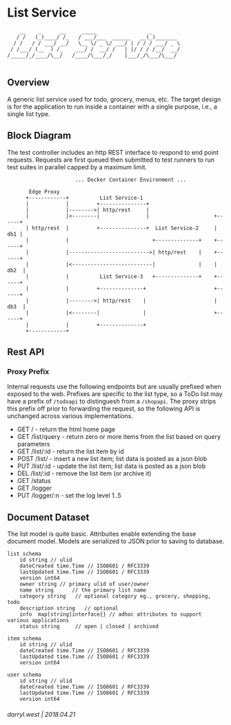 # List Service

```
    __    _      __     _____                 _         
   / /   (_)____/ /_   / ___/___  ______   __(_)_______ 
  / /   / / ___/ __/   \__ \/ _ \/ ___/ | / / / ___/ _ \
 / /___/ (__  ) /_    ___/ /  __/ /   | |/ / / /__/  __/
/_____/_/____/\__/   /____/\___/_/    |___/_/\___/\___/ 
                                                        
```

## Overview

A generic list service used for todo, grocery, menus, etc.  The target design is for the application to run inside a container with a single purpose, i.e., a single list type.  


## Block Diagram

The test controller includes an http REST interface to respond to end point requests.  Requests are first queued then submitted to test runners to run test suites in parallel capped by a maximum limit.  

```
                      ... Docker Container Environment ...

       Edge Proxy
      +------------+          List Service-1
      |            |         +---------------+
      |            |-------->| http/rest     |
      |            |<--------|               |                     +------+
      | http/rest  |         +---------------+  List Service-2     |  db1 |
      |            |                           +--------------+    +------+
      |            |-------------------------->| http/rest    |    +------+
      |            |<--------------------------|              |    | db2  |
      |            |          List Service-3   +--------------+    +------+
      |            |         +--------------+                      +------+
      |            |-------->| http/rest    |                      | db3  |
      |            |<--------|              |                      +------+
      |            |         +--------------+
      +------------+         
```

## Rest API

### Proxy Prefix

Internal requests use the following endpoints but are usually prefixed when exposed to the web. Prefixes are specific to the list type, so a ToDo list may have a prefix of `/todoapi` to distinguesh from a `/shopapi`. The proxy strips this prefix off prior to forwarding the request, so the following API is unchanged across various implementations.

* GET  /           - return the html home page
* GET  /list/query - return zero or more items from the list based on query parameters
* GET  /list/:id   - return the list item by id
* POST /list/      - insert a new list item; list data is posted as a json blob
* PUT  /list/:id   - update the list item; list data is posted as a json blob
* DEL  /list/:id   - remove the list item (or archive it)
* GET  /status
* GET  /logger
* PUT  /logger/:n - set the log level 1..5

## Document Dataset

The list model is quite basic.  Attribuites enable extending the base document model.  Models are serialized to JSON prior to saving to database.

```
list schema
    id string // ulid
    dateCreated time.Time // ISO8601 / RFC3339 
    lastUpdated time.Time // ISO8601 / RFC3339 
    version int64
    owner string // primary ulid of user/owner
    name string      // the primary list name
    category string   // optional category eg., grocery, shopping, todo
    description string   // optional 
    info  map[string]interface{} // adhoc attributes to support various applications
    status string     // open | closed | archived

item schema
    id string // ulid
    dateCreated time.Time // ISO8601 / RFC3339 
    lastUpdated time.Time // ISO8601 / RFC3339 
    version int64

user schema
    id string // ulid
    dateCreated time.Time // ISO8601 / RFC3339 
    lastUpdated time.Time // ISO8601 / RFC3339 
    version int64

```

###### darryl.west | 2018.04.21

